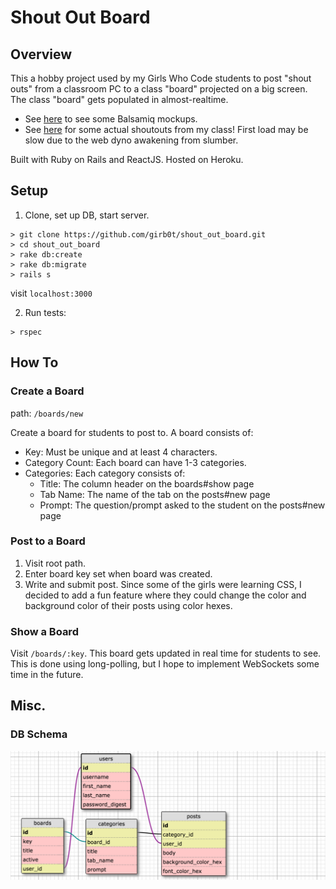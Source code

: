 # Shout Out Board
## Overview
This a hobby project used by my Girls Who Code students to post "shout outs" from a classroom PC to a class "board" projected on a big screen. The class "board" gets populated in almost-realtime.

- See [here](http://imgur.com/a/sF33D) to see some Balsamiq mockups.
- See [here](http://shoutout.peicodes.com/boards/semicolon) for some actual shoutouts from my class! First load may be slow due to the web dyno awakening from slumber.

Built with Ruby on Rails and ReactJS. Hosted on Heroku.

## Setup

1. Clone, set up DB, start server.

  ```
  > git clone https://github.com/girb0t/shout_out_board.git
  > cd shout_out_board
  > rake db:create
  > rake db:migrate
  > rails s
  ```
  visit ```localhost:3000```

2. Run tests:

  ```
  > rspec
  ```

## How To

### Create a Board
path: ```/boards/new```

Create a board for students to post to. A board consists of:
- Key: Must be unique and at least 4 characters.
- Category Count: Each board can have 1-3 categories.
- Categories: Each category consists of:
  * Title: The column header on the boards#show page
  * Tab Name: The name of the tab on the posts#new page
  * Prompt: The question/prompt asked to the student on the posts#new page

### Post to a Board
1. Visit root path.
2. Enter board key set when board was created.
3. Write and submit post. Since some of the girls were learning CSS, I decided to add a fun feature where they could change the color and background color of their posts using color hexes.

### Show a Board
Visit ```/boards/:key```. This board gets updated in real time for students to see. This is done using long-polling, but I hope to implement WebSockets some time in the future.

## Misc.

### DB Schema
![alt tag](app/assets/images/schema_diagram.png)
